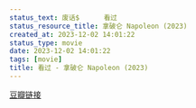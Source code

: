 ```yaml
---
status_text: 废话$      看过
status_resource_title: 拿破仑 Napoleon‎ (2023)
created_at: 2023-12-02 14:01:22
status_type: movie
date: 2023-12-02 14:01:22
tags: [movie]
title: 看过 - 拿破仑 Napoleon‎ (2023)
---
```

[豆瓣链接](https://movie.douban.com/subject/35224919/)
